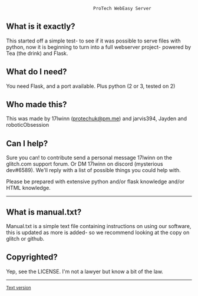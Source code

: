                                      ProTech WebEasy Server
                        
What is it exactly?
-------------------

This started off a simple test- to see if it was possible to serve files with python,
now it is beginning to turn into a full webserver project- powered by Tea (the drink)
and Flask.


What do I need?
--------------------

You need Flask, and a port available. Plus python (2 or 3, tested on 2)


Who made this?
--------------------

This was made by 17lwinn (protechuk@pm.me) and jarvis394, Jayden and roboticObsession


Can I help?
--------------------

Sure you can! to contribute send a personal message 17lwinn on the glitch.com support
forum. Or DM 17lwinn on discord (mysterious dev#6589). We'll reply with a list of
possible things you could help with.

Please be prepared with extensive python and/or flask knowledge and/or HTML knowledge.

--------------------


What is manual.txt?
----------------------

Manual.txt is a simple text file containing instructions on using our software, this
is updated as more is added- so we recommend looking at the copy on glitch or github.


Copyrighted?
-----------------------

Yep, see the LICENSE. I'm not a lawyer but know a bit of the law.

-------

<small>[Text version](https://github.com/17lwinn/webeasy-server/blob/master/README)</small>
